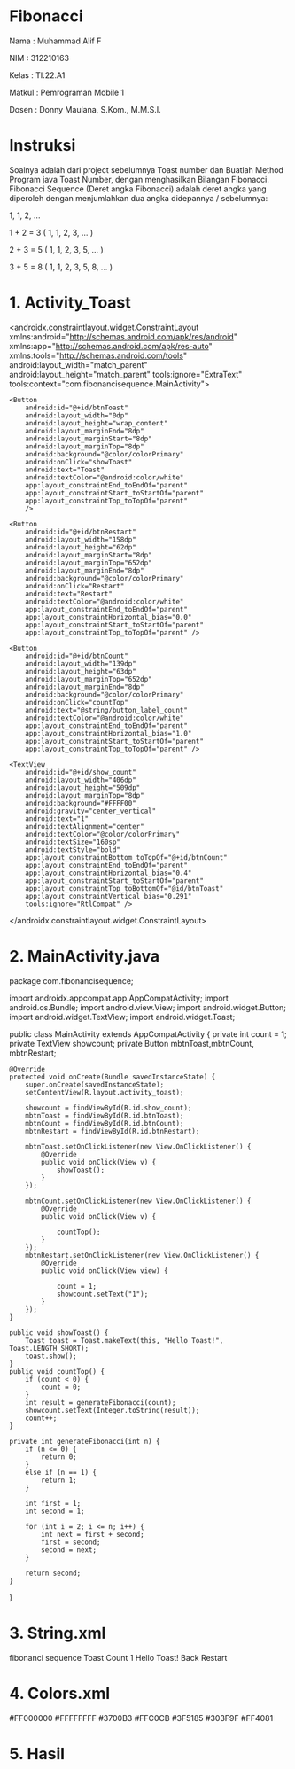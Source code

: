 # Fibonacci
Nama : Muhammad Alif F

NIM : 312210163

Kelas : TI.22.A1

Matkul : Pemrograman Mobile 1

Dosen : Donny Maulana, S.Kom., M.M.S.I.

# Instruksi
Soalnya adalah dari project sebelumnya Toast number dan Buatlah Method Program java Toast Number, dengan menghasilkan Bilangan Fibonacci. Fibonacci Sequence (Deret angka Fibonacci) adalah deret angka yang diperoleh dengan menjumlahkan dua angka didepannya / sebelumnya:

1, 1, 2, ...

1 + 2 = 3 ( 1, 1, 2, 3, ... )

2 + 3 = 5 ( 1, 1, 2, 3, 5, ... )

3 + 5 = 8 ( 1, 1, 2, 3, 5, 8, ... )

# 1. Activity_Toast

<?xml version="1.0" encoding="utf-8"?>
<androidx.constraintlayout.widget.ConstraintLayout
    xmlns:android="http://schemas.android.com/apk/res/android"
    xmlns:app="http://schemas.android.com/apk/res-auto"
    xmlns:tools="http://schemas.android.com/tools"
    android:layout_width="match_parent"
    android:layout_height="match_parent"
    tools:ignore="ExtraText"
    tools:context="com.fibonancisequence.MainActivity">



    <Button
        android:id="@+id/btnToast"
        android:layout_width="0dp"
        android:layout_height="wrap_content"
        android:layout_marginEnd="8dp"
        android:layout_marginStart="8dp"
        android:layout_marginTop="8dp"
        android:background="@color/colorPrimary"
        android:onClick="showToast"
        android:text="Toast"
        android:textColor="@android:color/white"
        app:layout_constraintEnd_toEndOf="parent"
        app:layout_constraintStart_toStartOf="parent"
        app:layout_constraintTop_toTopOf="parent"
        />

    <Button
        android:id="@+id/btnRestart"
        android:layout_width="158dp"
        android:layout_height="62dp"
        android:layout_marginStart="8dp"
        android:layout_marginTop="652dp"
        android:layout_marginEnd="8dp"
        android:background="@color/colorPrimary"
        android:onClick="Restart"
        android:text="Restart"
        android:textColor="@android:color/white"
        app:layout_constraintEnd_toEndOf="parent"
        app:layout_constraintHorizontal_bias="0.0"
        app:layout_constraintStart_toStartOf="parent"
        app:layout_constraintTop_toTopOf="parent" />

    <Button
        android:id="@+id/btnCount"
        android:layout_width="139dp"
        android:layout_height="63dp"
        android:layout_marginTop="652dp"
        android:layout_marginEnd="8dp"
        android:background="@color/colorPrimary"
        android:onClick="countTop"
        android:text="@string/button_label_count"
        android:textColor="@android:color/white"
        app:layout_constraintEnd_toEndOf="parent"
        app:layout_constraintHorizontal_bias="1.0"
        app:layout_constraintStart_toStartOf="parent"
        app:layout_constraintTop_toTopOf="parent" />

    <TextView
        android:id="@+id/show_count"
        android:layout_width="406dp"
        android:layout_height="509dp"
        android:layout_marginTop="8dp"
        android:background="#FFFF00"
        android:gravity="center_vertical"
        android:text="1"
        android:textAlignment="center"
        android:textColor="@color/colorPrimary"
        android:textSize="160sp"
        android:textStyle="bold"
        app:layout_constraintBottom_toTopOf="@+id/btnCount"
        app:layout_constraintEnd_toEndOf="parent"
        app:layout_constraintHorizontal_bias="0.4"
        app:layout_constraintStart_toStartOf="parent"
        app:layout_constraintTop_toBottomOf="@id/btnToast"
        app:layout_constraintVertical_bias="0.291"
        tools:ignore="RtlCompat" />

</androidx.constraintlayout.widget.ConstraintLayout>

# 2. MainActivity.java

package com.fibonancisequence;

import androidx.appcompat.app.AppCompatActivity;
import android.os.Bundle;
import android.view.View;
import android.widget.Button;
import android.widget.TextView;
import android.widget.Toast;

public class MainActivity extends AppCompatActivity {
    private int count = 1;
    private TextView showcount;
    private Button mbtnToast,mbtnCount, mbtnRestart;

    @Override
    protected void onCreate(Bundle savedInstanceState) {
        super.onCreate(savedInstanceState);
        setContentView(R.layout.activity_toast);

        showcount = findViewById(R.id.show_count);
        mbtnToast = findViewById(R.id.btnToast);
        mbtnCount = findViewById(R.id.btnCount);
        mbtnRestart = findViewById(R.id.btnRestart);

        mbtnToast.setOnClickListener(new View.OnClickListener() {
            @Override
            public void onClick(View v) {
                showToast();
            }
        });

        mbtnCount.setOnClickListener(new View.OnClickListener() {
            @Override
            public void onClick(View v) {

                countTop();
            }
        });
        mbtnRestart.setOnClickListener(new View.OnClickListener() {
            @Override
            public void onClick(View view) {

                count = 1;
                showcount.setText("1");
            }
        });
    }

    public void showToast() {
        Toast toast = Toast.makeText(this, "Hello Toast!", Toast.LENGTH_SHORT);
        toast.show();
    }
    public void countTop() {
        if (count < 0) {
            count = 0;
        }
        int result = generateFibonacci(count);
        showcount.setText(Integer.toString(result));
        count++;
    }

    private int generateFibonacci(int n) {
        if (n <= 0) {
            return 0;
        }
        else if (n == 1) {
            return 1;
        }

        int first = 1;
        int second = 1;

        for (int i = 2; i <= n; i++) {
            int next = first + second;
            first = second;
            second = next;
        }

        return second;
    }
}

# 3. String.xml

<resources>
    <string name="app_name">fibonanci sequence</string>
    <string name="button_label_toast">Toast</string>
    <string name="button_label_count">Count</string>
    <string name="count_initial_value">1</string>
    <string name="toast_massage">Hello Toast!</string>
    <string name="Back">Back</string>
    <string name="Restart">Restart</string>
</resources>

# 4. Colors.xml

<?xml version="1.0" encoding="utf-8"?>
<resources>
    <color name="black">#FF000000</color>
    <color name="white">#FFFFFFFF</color>
    <color name="blue">#3700B3</color>
    <color name="pink">#FFC0CB</color>
    <color name="colorPrimary">#3F5185</color>
    <color name="colorPrimaryDark">#303F9F</color>
    <color name="colorAccent">#FF4081</color>
</resources>

# 5. Hasil
